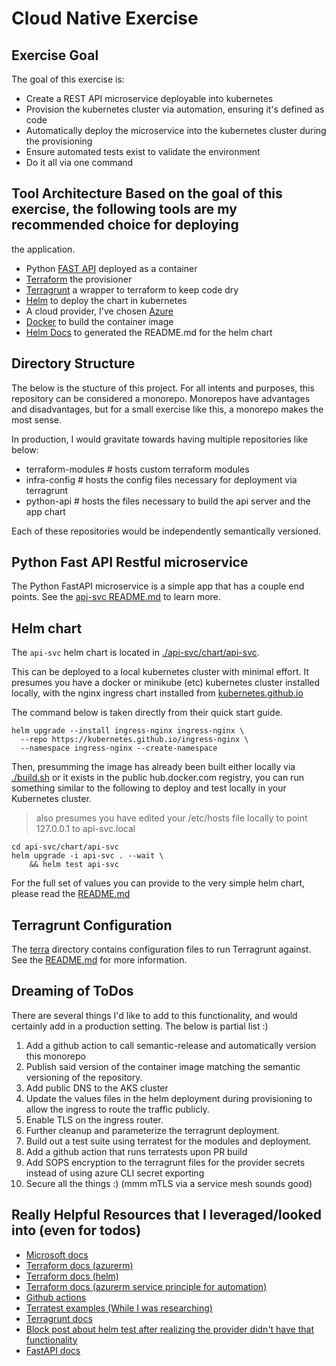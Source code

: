 # Cloud Native Exercise

## Exercise Goal
The goal of this exercise is:
- Create a REST API microservice deployable into kubernetes
- Provision the kubernetes cluster via automation, ensuring it's defined as code
- Automatically deploy the microservice into the kubernetes cluster during the provisioning
- Ensure automated tests exist to validate the environment
- Do it all via one command

## Tool Architecture Based on the goal of this exercise, the following tools are my recommended choice for deploying
the application.
- Python [FAST API](https://fastapi.tiangolo.com) deployed as a container
- [Terraform](https://www.terraform.io) the provisioner
- [Terragrunt](https://terragrunt.gruntwork.io) a wrapper to terraform to keep code dry
- [Helm](https://helm.sh) to deploy the chart in kubernetes
- A cloud provider, I've chosen [Azure](https://azure.microsoft.com/en-us/)
- [Docker](https://www.docker.com) to build the container image
- [Helm Docs](https://github.com/norwoodj/helm-docs) to generated the README.md for the helm chart

## Directory Structure
The below is the stucture of this project. For all intents and purposes, this
repository can be considered a monorepo. Monorepos have advantages and disadvantages,
but for a small exercise like this, a monorepo makes the most sense.

In production, I would gravitate towards having multiple repositories like below:
- terraform-modules # hosts custom terraform modules
- infra-config # hosts the config files necessary for deployment via terragrunt
- python-api # hosts the files necessary to build the api server and the app chart

Each of these repositories would be independently semantically versioned.

## Python Fast API Restful microservice
The Python FastAPI microservice is a simple app that has a couple end points.
See the [api-svc README.md](./api-svc/README.md) to learn more.

## Helm chart
The `api-svc` helm chart is located in [./api-svc/chart/api-svc](./api-svc/chart/api-svc).

This can be deployed to a local kubernetes cluster with minimal effort. It presumes you have
a docker or minikube (etc) kubernetes cluster installed locally, with the nginx ingress chart
installed from [kubernetes.github.io](https://kubernetes.github.io/ingress-nginx)

The command below is taken directly from their quick start guide.
```
helm upgrade --install ingress-nginx ingress-nginx \
  --repo https://kubernetes.github.io/ingress-nginx \
  --namespace ingress-nginx --create-namespace
```

Then, presumming the image has already been built either locally via [./build.sh](./api-svc/build.sh)
or it exists in the public hub.docker.com registry, you can run something similar to the following
to deploy and test locally in your Kubernetes cluster.
> also presumes you have edited your /etc/hosts file locally to point 127.0.0.1 to api-svc.local
```
cd api-svc/chart/api-svc
helm upgrade -i api-svc . --wait \
    && helm test api-svc
```

For the full set of values you can provide to the very simple helm chart, please
read the [README.md](./api-svc/chart/api-svc/README.md)

## Terragrunt Configuration
The [terra](./terra) directory contains configuration files to run Terragrunt
against. See the [README.md](./terra/README.md) for more information.

## Dreaming of ToDos
There are several things I'd like to add to this functionality, and would certainly
add in a production setting. The below is partial list :)
1. Add a github action to call semantic-release and automatically version this monorepo
2. Publish said version of the container image matching the semantic versioning of the repository.
3. Add public DNS to the AKS cluster
4. Update the values files in the helm deployment during provisioning to allow the ingress
to route the traffic publicly.
5. Enable TLS on the ingress router.
6. Further cleanup and parameterize the terragrunt deployment.
7. Build out a test suite using terratest for the modules and deployment.
8. Add a github action that runs terratests upon PR build
9. Add SOPS encryption to the terragrunt files for the provider secrets instead of using azure CLI secret exporting
10. Secure all the things :) (mmm mTLS via a service mesh sounds good)

## Really Helpful Resources that I leveraged/looked into (even for todos)
- [Microsoft docs](https://docs.microsoft.com/en-us/azure/developer/terraform/create-k8s-cluster-with-aks-applicationgateway-ingress#9-install-helm)
- [Terraform docs (azurerm)](https://registry.terraform.io/providers/hashicorp/azurerm/latest/docs/resources/kubernetes_cluster#effective_outbound_ips)
- [Terraform docs (helm)](https://registry.terraform.io/providers/hashicorp/helm/latest/docs/resources/release)
- [Terraform docs (azurerm service principle for automation)](https://registry.terraform.io/providers/hashicorp/azurerm/latest/docs/guides/service_principal_client_certificate)
- [Github actions](https://github.com/marketplace?type=actions)
- [Terratest examples (While I was researching)](https://terratest.gruntwork.io/examples/)
- [Terragrunt docs](https://terragrunt.gruntwork.io/docs/reference/built-in-functions/#get_repo_root)
- [Block post about helm test after realizing the provider didn't have that functionality](https://jwenz723.medium.com/using-terraform-to-deploy-a-helm-chart-with-helm-test-execution-e2c4a5d12bbe)
- [FastAPI docs](https://fastapi.tiangolo.com)

